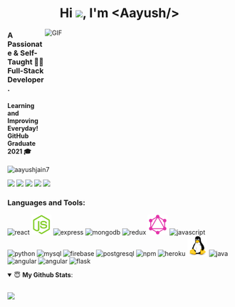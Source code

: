 <h1 align="center">Hi <img src="https://raw.githubusercontent.com/iampavangandhi/iampavangandhi/master/gifs/Hi.gif" width="30px">, I'm &lt;Aayush/&gt; </h1>
<img align="right" alt="GIF" src="https://github.com/abhisheknaiidu/abhisheknaiidu/blob/master/code.gif?raw=true" width="420" height="270"/>
<h3 align="left">A Passionate & Self-Taught 👨‍💻Full-Stack Developer.</h3>
<h4>Learning and Improving Everyday! GitHub Graduate 2021 🎓</h4>

<p align="left"> <img src="https://komarev.com/ghpvc/?username=aayuhsjain7&label=Profile%20views&color=0e75b6&style=flat" alt="aayushjain7" /> </p>
<a href="https://www.linkedin.com/in/aayush-jain7"><img src="https://www.vectorlogo.zone/logos/linkedin/linkedin-icon.svg" width="40" /></a>
<a href="https://github.com/aayushjain7"><img src="https://camo.githubusercontent.com/4133dc1cd4511d4a292b84ce10e52e4ed92569fb2a8165381c9c47be5edc2796/68747470733a2f2f6564656e742e6769746875622e696f2f537570657254696e7949636f6e732f696d616765732f706e672f6769746875622e706e67" width="40" /></a>
<a href="https://www.facebook.com/aayush.jain.001/"><img src="https://www.vectorlogo.zone/logos/facebook/facebook-official.svg" width="40" /></a>
<a href="mailto:jaayush014@gmail.com"><img src="https://camo.githubusercontent.com/4a3dd8d10a27c272fd04b2ce8ed1a130606f95ea6a76b5e19ce8b642faa18c27/68747470733a2f2f6564656e742e6769746875622e696f2f537570657254696e7949636f6e732f696d616765732f7376672f676d61696c2e737667" width="40" /></a>
<a href="https://www.instagram.com/aayush.jain7"><img src="https://www.vectorlogo.zone/logos/instagram/instagram-icon.svg" width="40" /></a>

<h3 align="left">Languages and Tools:</h3>
<p align="left">
  <img src="https://www.vectorlogo.zone/logos/reactjs/reactjs-icon.svg" alt="react" width="45" height="45"/>
  <img src="https://github.com/devicons/devicon/blob/master/icons/nodejs/nodejs-original.svg" alt="node" width="45" height="45"/>
  <img src="https://www.vectorlogo.zone/logos/expressjs/expressjs-icon.svg" alt="express" width="45" height="45"/>
  <img src="https://www.vectorlogo.zone/logos/mongodb/mongodb-icon.svg" alt="mongodb" width="45" height="45"/>
  <img src="https://github.com/leungwensen/svg-icon/blob/master/dist/svg/logos/redux.svg" alt="redux" width="45" height="40"/>
  <img src="https://github.com/devicons/devicon/blob/master/icons/graphql/graphql-plain.svg" alt="graphQL" width="45" height="45"/>
  <img src="http://3con14.biz/code/_data/js/intro/js-logo.png" alt="javascript" width="45" height="45"/>
  <img src="https://github.com/jalbertsr/logo-badge-images/blob/master/img/rsz_python.png?raw=true" alt="python" width="45" height="45"/>
  <img src="https://www.vectorlogo.zone/logos/mysql/mysql-official.svg" alt="mysql" width="55" height="55"/>
  <img src="https://www.vectorlogo.zone/logos/firebase/firebase-icon.svg" alt="firebase" width="45" height="45"/>
  <img src="https://www.vectorlogo.zone/logos/postgresql/postgresql-icon.svg" alt="postgresql" width="45" height="45"/>
  <img src="https://www.vectorlogo.zone/logos/npmjs/npmjs-ar21.svg" alt="npm" width="80" height="45"/>
  <img src="https://www.vectorlogo.zone/logos/heroku/heroku-icon.svg" alt="heroku" width="45" height="45"/>
  <img src="https://github.com/devicons/devicon/blob/master/icons/linux/linux-original.svg" alt="linux" width="45" height="45"/>
  <img src="https://www.vectorlogo.zone/logos/java/java-icon.svg" alt="java" width="45" height="45"/>
  <img src="https://www.vectorlogo.zone/logos/angular/angular-icon.svg" alt="angular" width="45" height="45"/>
  <img src="https://github.com/detain/svg-logos/blob/master/svg/bootstrap-4.svg" alt="angular" width="45" height="45"/>
  <img src="https://www.vectorlogo.zone/logos/pocoo_flask/pocoo_flask-icon.svg" alt="flask" width="45" height="45"/>
</p>

<details open>
 <summary> 😇 <b>My Github Stats</b>: </summary>
<br>
<p align = "left">
  <img src = "https://github-readme-stats.vercel.app/api?username=aayushjain7&show_icons=true&theme=bear&line_height=27&count_private=true&border_radius=15&cache_seconds=1800">
</p>
</details>
